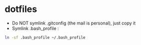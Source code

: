 dotfiles
========

* Do NOT symlink .gitconfig (the mail is personal), just copy it
* Symlink .bash_profile :

```bash
ln -sf .bash_profile ~/.bash_profile
```
